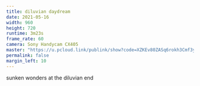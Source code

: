 ```yaml
---
title: diluvian daydream
date: 2021-05-16
width: 960
height: 720
runtime: 3m23s
frame_rate: 60
camera: Sony Handycam CX405
master: "https://u.pcloud.link/publink/show?code=XZKEv80ZASq6rokh3Cmf3yGRMvJ12QhciTx7"
permalink: false
margin_left: 10
---
```

sunken wonders at the diluvian end
